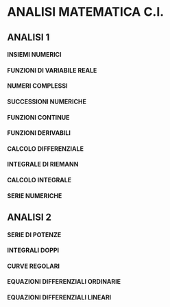 # ANALISI MATEMATICA C.I.

## ANALISI 1
#### INSIEMI NUMERICI
#### FUNZIONI DI VARIABILE REALE
#### NUMERI COMPLESSI
#### SUCCESSIONI NUMERICHE
#### FUNZIONI CONTINUE
#### FUNZIONI DERIVABILI
#### CALCOLO DIFFERENZIALE
#### INTEGRALE DI RIEMANN
#### CALCOLO INTEGRALE
#### SERIE NUMERICHE

## ANALISI 2
#### SERIE DI POTENZE
#### INTEGRALI DOPPI
#### CURVE REGOLARI
#### EQUAZIONI DIFFERENZIALI ORDINARIE
#### EQUAZIONI DIFFERENZIALI LINEARI
